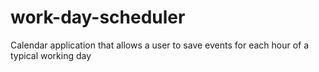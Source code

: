 # work-day-scheduler
Calendar application that allows a user to save events for each hour of a typical working day
